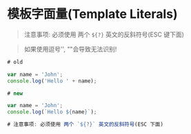 # 模板字面量(Template Literals)

> 注意事项: 必须使用 两个 `${?}` 英文的反斜符号(ESC 键下面)

> 如果使用逗号'', ""会导致无法识别!

```js
# old 

var name = 'John';
console.log('Hello ' + name);

# new

var name = 'John';
console.log(`Hello ${name}`);

# 注意事项: 必须使用 两个 `${?}` 英文的反斜符号(ESC 下面)
``` 
